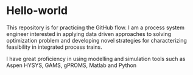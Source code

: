 # Hello-world
This repository is for practicing the GitHub flow. 
I am a process system engineer interested in  applying data driven approaches to solving optimization problem and developing novel strategies for characterizing feasibility in integrated process trains.

I have great proficiency in using modelling and simulation tools such as Aspen HYSYS, GAMS, gPROMS, Matlab and Python
